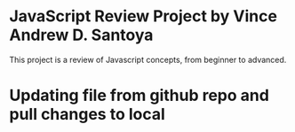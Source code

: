 # JavaScript Review Project by Vince Andrew D. Santoya
This project is a review of Javascript concepts, from beginner to advanced.

# Updating file from github repo and pull changes to local 
